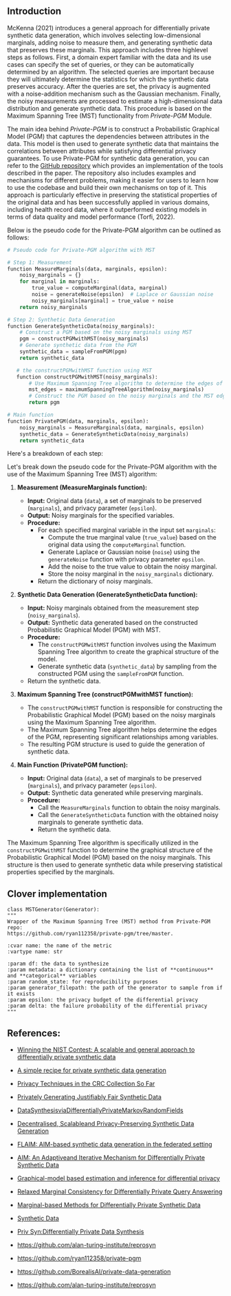 ## Introduction 

McKenna (2021) introduces a general approach for differentially private synthetic data generation, which involves selecting low-dimensional marginals, adding noise to measure them, and generating synthetic data that preserves these marginals. This approach includes three highlevel steps as follows. First, a domain expert familiar with the data and its use cases can specify the set of queries, or they can be automatically determined by an algorithm. The selected queries are important because they will ultimately determine the statistics for which the synthetic data preserves accuracy. After the queries are set, the privacy is augmented with a noise-addition mechanism such as the Gaussian mechanism. Finally, the noisy measurements are processed to estimate a high-dimensional data distribution and generate synthetic data. This procedure is based on the Maximum Spanning Tree (MST) functionality from _Private-PGM_ Module. 

The main idea behind _Private-PGM_ is to construct a Probabilistic Graphical Model (PGM) that captures the dependencies between attributes in the data. This model is then used to generate synthetic data that maintains the correlations between attributes while satisfying differential privacy guarantees. To use Private-PGM for synthetic data generation, you can refer to the [GitHub repository](https://github.com/ryan112358/private-pgm) which provides an implementation of the tools described in the paper. The repository also includes examples and mechanisms for different problems, making it easier for users to learn how to use the codebase and build their own mechanisms on top of it. This approach is particularly effective in preserving the statistical properties of the original data and has been successfully applied in various domains, including health record data, where it outperformed existing models in terms of data quality and model performance (Torfi, 2022). 


Below is the pseudo code for the Private-PGM algorithm can be outlined as follows:

```python
# Pseudo code for Private-PGM algorithm with MST

# Step 1: Measurement
function MeasureMarginals(data, marginals, epsilon):
    noisy_marginals = {}
    for marginal in marginals:
        true_value = computeMarginal(data, marginal)
        noise = generateNoise(epsilon)  # Laplace or Gaussian noise
        noisy_marginals[marginal] = true_value + noise
    return noisy_marginals

# Step 2: Synthetic Data Generation
function GenerateSyntheticData(noisy_marginals):
    # Construct a PGM based on the noisy marginals using MST
    pgm = constructPGMwithMST(noisy_marginals)
    # Generate synthetic data from the PGM
    synthetic_data = sampleFromPGM(pgm)
    return synthetic_data

   # the constructPGMwithMST function using MST
   function constructPGMwithMST(noisy_marginals):
       # Use Maximum Spanning Tree algorithm to determine the edges of the PGM
       mst_edges = maximumSpanningTreeAlgorithm(noisy_marginals)
       # Construct the PGM based on the noisy marginals and the MST edges
       return pgm

# Main function
function PrivatePGM(data, marginals, epsilon):
    noisy_marginals = MeasureMarginals(data, marginals, epsilon)
    synthetic_data = GenerateSyntheticData(noisy_marginals)
    return synthetic_data
```
Here's a breakdown of each step:

Let's break down the pseudo code for the Private-PGM algorithm with the use of the Maximum Spanning Tree (MST) algorithm:

1. **Measurement (MeasureMarginals function):**
   - **Input:** Original data (`data`), a set of marginals to be preserved (`marginals`), and privacy parameter (`epsilon`).
   - **Output:** Noisy marginals for the specified variables.
   - **Procedure:**
     - For each specified marginal variable in the input set `marginals`:
       - Compute the true marginal value (`true_value`) based on the original data using the `computeMarginal` function.
       - Generate Laplace or Gaussian noise (`noise`) using the `generateNoise` function with privacy parameter `epsilon`.
       - Add the noise to the true value to obtain the noisy marginal.
       - Store the noisy marginal in the `noisy_marginals` dictionary.
     - Return the dictionary of noisy marginals.

2. **Synthetic Data Generation (GenerateSyntheticData function):**
   - **Input:** Noisy marginals obtained from the measurement step (`noisy_marginals`).
   - **Output:** Synthetic data generated based on the constructed Probabilistic Graphical Model (PGM) with MST.
   - **Procedure:**
     - The `constructPGMwithMST` function involves using the Maximum Spanning Tree algorithm to create the graphical structure of the model.
     - Generate synthetic data (`synthetic_data`) by sampling from the constructed PGM using the `sampleFromPGM` function.
   - Return the synthetic data.

3. **Maximum Spanning Tree (constructPGMwithMST function):**
   - The `constructPGMwithMST` function is responsible for constructing the Probabilistic Graphical Model (PGM) based on the noisy marginals using the Maximum Spanning Tree algorithm.
   - The Maximum Spanning Tree algorithm helps determine the edges of the PGM, representing significant relationships among variables.
   - The resulting PGM structure is used to guide the generation of synthetic data.

4. **Main Function (PrivatePGM function):**
   - **Input:** Original data (`data`), a set of marginals to be preserved (`marginals`), and privacy parameter (`epsilon`).
   - **Output:** Synthetic data generated while preserving marginals.
   - **Procedure:**
     - Call the `MeasureMarginals` function to obtain the noisy marginals.
     - Call the `GenerateSyntheticData` function with the obtained noisy marginals to generate synthetic data.
     - Return the synthetic data.

The Maximum Spanning Tree algorithm is specifically utilized in the `constructPGMwithMST` function to determine the graphical structure of the Probabilistic Graphical Model (PGM) based on the noisy marginals. This structure is then used to generate synthetic data while preserving statistical properties specified by the marginals.

## Clover implementation 


    class MSTGenerator(Generator):
    """
    Wrapper of the Maximum Spanning Tree (MST) method from Private-PGM repo:
    https://github.com/ryan112358/private-pgm/tree/master.

    :cvar name: the name of the metric
    :vartype name: str

    :param df: the data to synthesize
    :param metadata: a dictionary containing the list of **continuous** and **categorical** variables
    :param random_state: for reproducibility purposes
    :param generator_filepath: the path of the generator to sample from if it exists
    :param epsilon: the privacy budget of the differential privacy
    :param delta: the failure probability of the differential privacy
    """

  

## References:
- [Winning the NIST Contest: A scalable and general approach to differentially private synthetic data](https://arxiv.org/pdf/2108.04978.pdf)
- [A simple recipe for private synthetic data generation](https://differentialprivacy.org/synth-data-1/)
- [Privacy Techniques in the CRC Collection So Far](https://pages.nist.gov/privacy_collaborative_research_cycle/pages/techniques.html)
- [Privately Generating Justifiably Fair Synthetic Data](https://www.vldb.org/pvldb/vol16/p1573-pujol.pdf)
- [DataSynthesisviaDifferentiallyPrivateMarkovRandomFields](https://www.vldb.org/pvldb/vol14/p2190-cai.pdf)
- [Decentralised, Scalableand Privacy-Preserving Synthetic Data Generation](https://arxiv.org/pdf/2310.20062.pdf)
- [FLAIM: AIM-based synthetic data generation in the federated setting](https://arxiv.org/pdf/2310.03447.pdf)
- [AIM: An Adaptiveand Iterative Mechanism for Differentially Private Synthetic Data](https://arxiv.org/pdf/2201.12677.pdf)
- [Graphical-model based estimation and inference for differential privacy](https://arxiv.org/pdf/1901.09136.pdf)
- [Relaxed Marginal Consistency for Differentially Private Query Answering](https://arxiv.org/pdf/2109.06153.pdf)
- [Marginal-based Methods for Differentially Private Synthetic Data](https://youtube.com/watch?v=UKzh9QgNRxA)
- [Synthetic Data](https://programming-dp.com/ch14.html)
- [Priv Syn:Differentially Private Data Synthesis](https://www.usenix.org/system/files/sec21fall-zhang-zhikun.pdf)



- https://github.com/alan-turing-institute/reprosyn
- https://github.com/ryan112358/private-pgm
- https://github.com/BorealisAI/private-data-generation
- https://github.com/alan-turing-institute/reprosyn

